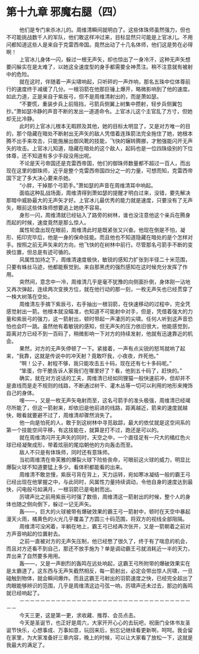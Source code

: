 <h1>第十九章 邪魔右腿（四）</h1>
<div id="content">&nbsp&nbsp&nbsp&nbsp&nbsp&nbsp&nbsp&nbsp
 他们是专门来杀冰儿的。周维清瞬间就明白了。这些体珠师虽然强力，但也不可能挑战数千人的军队，他们敢这样冲过来，目标显然只可能是上官冰儿。不用问都知道这些人是来自于克雷西帝国。竟然出动了十几名体师，他们这是势在必得啊！
 <br/>&nbsp&nbsp&nbsp&nbsp&nbsp&nbsp&nbsp&nbsp
 上官冰儿身体一闪，躲过一根无声矢，却也惊出了一身冷汗，这种无声矢想要闪躲实在是太难了，以她这全速度型的身手都需要全神贯注。稍不注意就有被射中的危险。
 <br/>&nbsp&nbsp&nbsp&nbsp&nbsp&nbsp&nbsp&nbsp
 就在这时，伴随着一声尖啸响起，只听砰的一声炸响，那名五珠中位体尊前行的速度终于减缓了几分。一根羽箭在他那巨锤上爆开，略微影响到了他的速度。如此力道，正是来自于紫辰弓，但不是周维清射出的，而是萧如瑟。
 <br/>&nbsp&nbsp&nbsp&nbsp&nbsp&nbsp&nbsp&nbsp
 “不要慌，重装步兵上前阻挡，弓箭兵侧翼上树集中攒射，轻步兵侧翼包抄。”萧如瑟冷静的声音不断的发出一道道命令。上官冰儿这个主官乱了方寸，但她却无比冷静。
 <br/>&nbsp&nbsp&nbsp&nbsp&nbsp&nbsp&nbsp&nbsp
 此时的上官冰儿根本无暇顾及其他，她的目标太明显了，又是对方唯一的目的，那个隐藏在暗处不断射出无声矢的敌人凭借着连珠箭法完全拖住了她，她根本腾不出手来攻击，只能施展出御风靴的技能，飞快的辗转腾挪，才勉强能闪开无声矢的攻击。上官冰儿知道，隐藏在暗处的这个敌人，起码也是一位四珠级别的下位体尊，还不知道有多少手段没用出呢。
 <br/>&nbsp&nbsp&nbsp&nbsp&nbsp&nbsp&nbsp&nbsp
 不论是天弓帝国还是克雷西帝国，他们的御珠师数量都不超过一百人，而出现在这里的御珠师，近乎是整个克雷西帝国四分之一的力量，可想而知，克雷西帝国下定了多大决心要来杀她。
 <br/>&nbsp&nbsp&nbsp&nbsp&nbsp&nbsp&nbsp&nbsp
 “小胖，干掉那个弓箭手。”萧如瑟的声音在周维清耳中响起。
 <br/>&nbsp&nbsp&nbsp&nbsp&nbsp&nbsp&nbsp&nbsp
 面临这种乱战场面，周维清得到萧如瑟的提醒才明白过来，没错，要先解决那暗中威胁最大的无声矢才好。上官冰儿最优秀的能力就是速度，只要没有了无声矢，眼前这些体珠师想要追上她绝不容易。
 <br/>&nbsp&nbsp&nbsp&nbsp&nbsp&nbsp&nbsp&nbsp
 身形一闪，周维清就已经钻入了路旁的树林，谁也没注意他这个亲兵在腾身而起的时候，速度竟然是那么惊人。
 <br/>&nbsp&nbsp&nbsp&nbsp&nbsp&nbsp&nbsp&nbsp
 属性轮盘出现在眼前，周维清此时是既紧张又兴奋。他现在倒是不怕，凝形、拓印完毕后，他是一身的保命技能。而且他也不知道隐藏在暗处的是个怎样对手。按照之前无声矢来的方向，他飞快的在树林中前行。尽管那名弓箭手不断的变换位置，但总是有迹可循的。
 <br/>&nbsp&nbsp&nbsp&nbsp&nbsp&nbsp&nbsp&nbsp
 风属性加持之下，周维清速度极快，敏锐的感知力扩张到半径二十米范围，只要有蛛丝马迹，他都能察觉到。来自那黑虎的强烈感知在这时候充分发挥了作用。
 <br/>&nbsp&nbsp&nbsp&nbsp&nbsp&nbsp&nbsp&nbsp
 突然间，意念中一冷，周维清几乎是毫不犹豫的向侧面扑倒，身体刚一沾地又再次弹起，连续两次变换方位，就在他行动的那一刻，一枚无声矢也已经贯穿了一株大树落在空处。
 <br/>&nbsp&nbsp&nbsp&nbsp&nbsp&nbsp&nbsp&nbsp
 周维清左手摘下紫辰弓，右手抽出一根羽箭，在快速移动的过程中，完全凭感觉射出一箭。他根本就没瞄准，也知道不可能射中对手，但是，凭借着强大的力量和紫辰弓的强力，这一箭射出，顿时带起一声凄厉的尖啸。任何人听到这声音恐怕也会吓一跳。虽然他有着敏锐的感知，但无声矢的压力依旧很大，他能感觉到，距离对方已经不到一百码了，稍微影响一下对方的持续发射，他就有迅速靠近的机会。
 <br/>&nbsp&nbsp&nbsp&nbsp&nbsp&nbsp&nbsp&nbsp
 果然，对方的无声矢停顿了一下。紧接着，一声有点尖锐的怒骂就响了起来，“我靠，这就是传说中的冲天射？竟敢吓我，小夜夜，炸死他。”
 <br/>&nbsp&nbsp&nbsp&nbsp&nbsp&nbsp&nbsp&nbsp
 “啊！公子，射程不够，我只能攻击五十码，现在还有七十多码呢。”
 <br/>&nbsp&nbsp&nbsp&nbsp&nbsp&nbsp&nbsp&nbsp
 “笨蛋，你干脆告诉人家我们在哪里好了？看，他到五十码了，赶快的。”
 <br/>&nbsp&nbsp&nbsp&nbsp&nbsp&nbsp&nbsp&nbsp
 确实，就在对方说话的工夫，周维清已经如同狸猫一般快速前冲，但却并不是直线而是走不规则的线路，不断通过树干、灌木丛等一切可以利用的地形来掩饰自己的身体。
 <br/>&nbsp&nbsp&nbsp&nbsp&nbsp&nbsp&nbsp&nbsp
 嗖——，又是一枚无声矢电射而至，这名弓箭手的准头极强，周维清已经竭尽所能了，但这一箭射来，却依旧是他前进的线路，距离越近，箭来的速度就越快，眼看就要避不过了，周维清却骤然消失了。
 <br/>&nbsp&nbsp&nbsp&nbsp&nbsp&nbsp&nbsp&nbsp
 他一向是怕死的人，敢于到这树林中寻觅敌踪，最大的依仗就是这空间系的第一个技能空间平移，有这技能在，就算是打不过，跑还是可以的。
 <br/>&nbsp&nbsp&nbsp&nbsp&nbsp&nbsp&nbsp&nbsp
 就在周维清闪开无声矢的同时，天空之中，一个直径足有一尺大的橘红色火球已经凝聚成形，带着炫丽的尾焰朝他的方向轰击而至。
 <br/>&nbsp&nbsp&nbsp&nbsp&nbsp&nbsp&nbsp&nbsp
 敌人不只是有体珠师，同时还有意珠师。
 <br/>&nbsp&nbsp&nbsp&nbsp&nbsp&nbsp&nbsp&nbsp
 当初周维清在帝芙雅的爆裂火球下险些丧命，可眼前这火球的威力，明显比爆裂火球不知道要猛上多少。看体积都能看的出来。
 <br/>&nbsp&nbsp&nbsp&nbsp&nbsp&nbsp&nbsp&nbsp
 周维清不敢怠慢，紫辰弓背在背上，天力运转，宛如寒冰凝结一般的霸王弓已经出现在他掌握之中，与此同时，风属性力量持续调动，令他自身的速度达到最快，闪电般弓如满月，一根羽箭已是电射而出。
 <br/>&nbsp&nbsp&nbsp&nbsp&nbsp&nbsp&nbsp&nbsp
 厉啸声比之前用紫辰弓时强了数倍，周维清这一箭射出的时候，整个人的身体也随之侧向倒下，躲过一记无声矢。
 <br/>&nbsp&nbsp&nbsp&nbsp&nbsp&nbsp&nbsp&nbsp
 轰——，巨大的火球被带有爆破效果的霸王弓一箭射中，顿时在天空中暴起漫天火雨，橘黄色的火光几乎覆盖了方圆三十码范围，将双方的视线全部阻隔。
 <br/>&nbsp&nbsp&nbsp&nbsp&nbsp&nbsp&nbsp&nbsp
 周维清可没闲着，半躺在地上，霸王弓已经再次张开，又是一箭朝着之前对方声音响起的位置射去。
 <br/>&nbsp&nbsp&nbsp&nbsp&nbsp&nbsp&nbsp&nbsp
 之前一直被对方的无声矢压制，他已经憋了很久了，终于有了喘息的机会，而且对方还看不到自己，那还不放手施为？单是调动霸王弓就消耗近一半的天力，弄出来了自然要多用用。
 <br/>&nbsp&nbsp&nbsp&nbsp&nbsp&nbsp&nbsp&nbsp
 轰——，又是一声剧烈的轰鸣在远处响起，这霸王弓所附带的爆破效果实在是太霸道了。这东西与无声矢截然相反，每一箭射出，必定会带出惊人厉啸，一旦碰触到物体，就会瞬间爆炸。而且这霸王弓射出的羽箭速度之快，已经完全超出了肉眼能够辨识的范围，几乎是周维清这边弓弦一响，厉啸声还未过去，那边的轰鸣就已经响起了。
 <br/>&nbsp&nbsp&nbsp&nbsp&nbsp&nbsp&nbsp&nbsp
 －－－－－－－－－－－－－－－－－－－－－－－－－－－－－－－－－－－
 <br/>&nbsp&nbsp&nbsp&nbsp&nbsp&nbsp&nbsp&nbsp
 今天三更，这是第一更，求收藏、推荐、会员点击。
 <br/>&nbsp&nbsp&nbsp&nbsp&nbsp&nbsp&nbsp&nbsp
 今天是圣诞节，也正好是周六，大家开开心心的去玩吧，祝唐门全体书友圣诞节快乐，心想事成、万事如意，玩回来后，别忘记继续看更新啊，呵呵。我会留在家里，为大家准备好三章内容，晚上的时候，可以让大家看了放松一下，这就是我最大的满足了。
 <br/>&nbsp&nbsp&nbsp&nbsp&nbsp&nbsp&nbsp&nbsp
</div>
